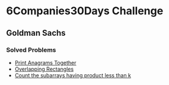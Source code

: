 # 6Companies30Days Challenge
## Goldman Sachs

### Solved Problems

- [Print Anagrams Together](https://practice.geeksforgeeks.org/problems/print-anagrams-together/1/#)
- [Overlapping Rectangles](https://practice.geeksforgeeks.org/problems/overlapping-rectangles1924/1/)
- [Count the subarrays having product less than k](https://practice.geeksforgeeks.org/problems/count-the-subarrays-having-product-less-than-k1708/1/#)
